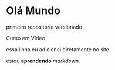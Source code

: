 # Olá Mundo
 primeiro repositório versionado 

Curso em Vídeo

essa linha eu adicionei diretamente no site
  
  estou  **aprendendo** *markdown*.
